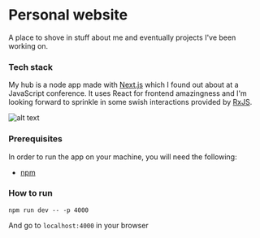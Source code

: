 # Personal website

A place to shove in stuff about me and eventually projects I've been working on.

### Tech stack
My hub is a node app made with [Next.js](https://github.com/zeit/next.js/) which I found out about at a JavaScript conference. It uses React for frontend amazingness and I'm looking forward to sprinkle in some swish interactions provided by [RxJS](https://github.com/Reactive-Extensions/RxJS).

![alt text][logo]

### Prerequisites

In order to run the app on your machine, you will need the following:

- [npm](https://www.npmjs.com/get-npm)

### How to run
 
`npm run dev -- -p 4000`

And go to `localhost:4000` in your browser

[logo]: https://cloud.githubusercontent.com/assets/13041/19686250/971bf7f8-9ac0-11e6-975c-188defd82df1.png